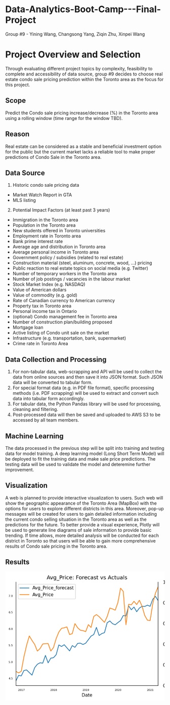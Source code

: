 # Data-Analytics-Boot-Camp---Final-Project
Group #9 - Yining Wang, Changsong Yang, Ziqin Zhu, Xinpei Wang

# Project Overview and Selection
Through evaluating different project topics by complexity, feasibility to complete and accessibility of data source, group #9 decides to choose real estate condo sale pricing prediction within the Toronto area as the focus for this project. 

## Scope
Predict the Condo sale pricing increase/decrease (%) in the Toronto area using a rolling window (time range for the window TBD).

## Reason
Real estate can be considered as a stable and beneficial investment option for the public but the current market lacks a reliable tool to make proper predictions of Condo Sale in the Toronto area.

## Data Source
1. Historic condo sale pricing data  
- Market Watch Report in GTA  
- MLS listing  
2. Potential Impact Factors (at least past 3 years)    
- Immigration in the Toronto area  
- Population in the Toronto area  
- New students offered in Toronto universities  
- Employment rate in Toronto area
- Bank prime interest rate  
- Average age and distribution in Toronto area  
- Average personal income in Toronto area
- Government policy / subsidies (related to real estate)  
- Construction material (steel, aluminum, concrete, wood, ...) pricing  
- Public reaction to real estate topics on social media (e.g. Twitter)  
- Number of temporary workers in the Toronto area  
- Number of job postings / vacancies in the labour market  
- Stock Market Index (e.g. NASDAQ)  
- Value of American dollars  
- Value of commodity (e.g. gold)  
- Rate of Canadian currency to American currency  
- Property tax in Toronto area  
- Personal income tax in Ontario  
- (optional) Condo management fee in Toronto area   
- Number of construction plan/building proposed  
- Mortgage loan  
- Active listing of Condo unit sale on the market  
- Infrastructure (e.g. transportation, bank, supermarket)  
- Crime rate in Toronto Area  

## Data Collection and Processing
1. For non-tabular data, web-scrapping and API will be used to collect the data from online sources and then save it into JSON format. Such JSON data will be converted to tabular form.  
2. For special format data (e.g. in PDF file format), specific processing methods (i.e. PDF scrapping) will be used to extract and convert such data into tabular form accordingly.  
3. For tabular data, the Python Pandas library will be used for processing, cleaning and filtering.  
4. Post-processed data will then be saved and uploaded to AWS S3 to be accessed by all team members.   

## Machine Learning
The data processed in the previous step will be split into training and testing data for model training. A deep learning model (Long Short Term Model) will be deployed to fit the training data and make sale price predictions. The testing data will be used to validate the model and deteremine further improvement.  

## Visualization
A web is planned to provide interactive visualization to users. Such web will show the geographic appearance of the Toronto Area (MapBox) with the options for users to explore different districts in this area. Moreover, pop-up messages will be created for users to gain detailed information including the current condo selling situation in the Toronto area as well as the predictions for the future. To better provide a visual experience, Plotly will be used to generate line diagrams of sale information to provide basic trending. If time allows, more detailed analysis will be conducted for each district in Toronto so that users will be able to gain more comprehensive results of Condo sale pricing in the Toronto area.

## Results

![Test_long_forecast_2.png](images/Test_long_forecast_2.png)
